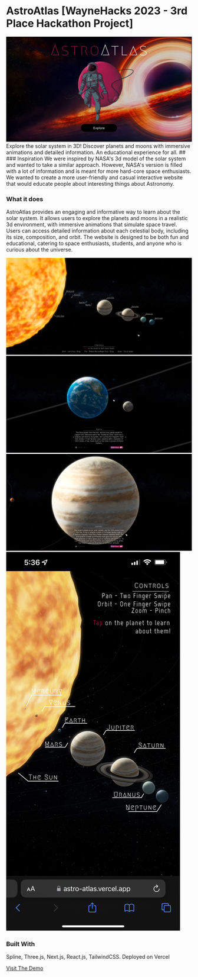   # AstroAtlas [WayneHacks 2023 - 3rd Place Hackathon Project]
<img src="readme-images/LandingPage.jpg" />
Explore the solar system in 3D! Discover planets and moons with immersive animations and detailed information. An educational experience for all.
##
### Inspiration
We were inspired by NASA's 3d model of the solar system and wanted to take a similar approach. However, NASA's version is filled with a lot of information and is meant for more hard-core space enthusiasts. We wanted to create a more user-friendly and casual interactive website that would educate people about interesting things about Astronomy.

### What it does
AstroAtlas provides an engaging and informative way to learn about the solar system. It allows users to explore the planets and moons in a realistic 3d environment, with immersive animations that simulate space travel. Users can access detailed information about each celestial body, including its size, composition, and orbit. The website is designed to be both fun and educational, catering to space enthusiasts, students, and anyone who is curious about the universe.

<img src="readme-images/App.png" />
<img src="readme-images/Learn.png" />
<img src="readme-images/Learn2.png" />
<img src="readme-images/Mobile.png"/>

### Built With
Spline, Three.js, Next.js, React.js, TailwindCSS. Deployed on Vercel

[Visit The Demo](https://astro-atlas.vercel.app/)
